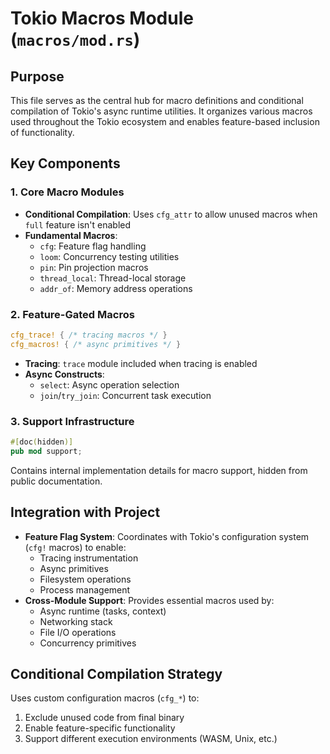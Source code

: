 # Tokio Macros Module (`macros/mod.rs`)

## Purpose
This file serves as the central hub for macro definitions and conditional compilation of Tokio's async runtime utilities. It organizes various macros used throughout the Tokio ecosystem and enables feature-based inclusion of functionality.

## Key Components

### 1. Core Macro Modules
- **Conditional Compilation**: Uses `cfg_attr` to allow unused macros when `full` feature isn't enabled
- **Fundamental Macros**:
  - `cfg`: Feature flag handling
  - `loom`: Concurrency testing utilities
  - `pin`: Pin projection macros
  - `thread_local`: Thread-local storage
  - `addr_of`: Memory address operations

### 2. Feature-Gated Macros
```rust
cfg_trace! { /* tracing macros */ }
cfg_macros! { /* async primitives */ }
```
- **Tracing**: `trace` module included when tracing is enabled
- **Async Constructs**:
  - `select`: Async operation selection
  - `join`/`try_join`: Concurrent task execution

### 3. Support Infrastructure
```rust
#[doc(hidden)]
pub mod support;
```
Contains internal implementation details for macro support, hidden from public documentation.

## Integration with Project
- **Feature Flag System**: Coordinates with Tokio's configuration system (`cfg!` macros) to enable:
  - Tracing instrumentation
  - Async primitives
  - Filesystem operations
  - Process management
- **Cross-Module Support**: Provides essential macros used by:
  - Async runtime (tasks, context)
  - Networking stack
  - File I/O operations
  - Concurrency primitives

## Conditional Compilation Strategy
Uses custom configuration macros (`cfg_*`) to:
1. Exclude unused code from final binary
2. Enable feature-specific functionality
3. Support different execution environments (WASM, Unix, etc.)
